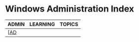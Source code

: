 # Windows Administration Index

|ADMIN|LEARNING|TOPICS|
|---|---|---|
|[[AD](windows\admin\admin-ad)|||
